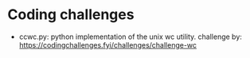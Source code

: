 # Coding challenges

* ccwc.py: python implementation of the unix wc utility. challenge by: https://codingchallenges.fyi/challenges/challenge-wc
